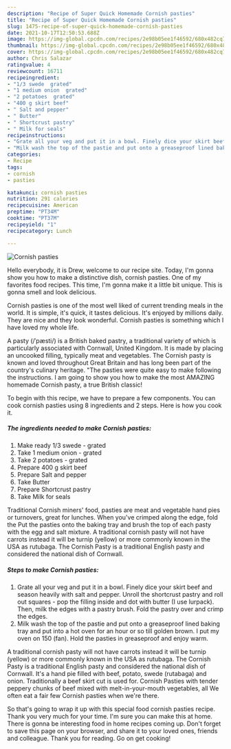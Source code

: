 ```yaml
---
description: "Recipe of Super Quick Homemade Cornish pasties"
title: "Recipe of Super Quick Homemade Cornish pasties"
slug: 1475-recipe-of-super-quick-homemade-cornish-pasties
date: 2021-10-17T12:50:53.688Z
image: https://img-global.cpcdn.com/recipes/2e98b05ee1f46592/680x482cq70/cornish-pasties-recipe-main-photo.jpg
thumbnail: https://img-global.cpcdn.com/recipes/2e98b05ee1f46592/680x482cq70/cornish-pasties-recipe-main-photo.jpg
cover: https://img-global.cpcdn.com/recipes/2e98b05ee1f46592/680x482cq70/cornish-pasties-recipe-main-photo.jpg
author: Chris Salazar
ratingvalue: 4
reviewcount: 16711
recipeingredient:
- "1/3 swede  grated"
- "1 medium onion  grated"
- "2 potatoes  grated"
- "400 g skirt beef"
- " Salt and pepper"
- " Butter"
- " Shortcrust pastry"
- " Milk for seals"
recipeinstructions:
- "Grate all your veg and put it in a bowl. Finely dice your skirt beef and season heavily with salt and pepper. Unroll the shortcrust pastry and roll out squares - pop the filling inside and dot with butter (I use lurpack). Then, milk the edges with a pastry brush. Fold the pastry over and crimp the edges."
- "Milk wash the top of the pastie and put onto a greaseproof lined baking tray and put into a hot oven for an hour or so till golden brown. I put my oven on 150 (fan). Hold the pasties in greaseproof and enjoy warm."
categories:
- Recipe
tags:
- cornish
- pasties

katakunci: cornish pasties 
nutrition: 291 calories
recipecuisine: American
preptime: "PT34M"
cooktime: "PT37M"
recipeyield: "1"
recipecategory: Lunch

---
```



![Cornish pasties](https://img-global.cpcdn.com/recipes/2e98b05ee1f46592/680x482cq70/cornish-pasties-recipe-main-photo.jpg)

Hello everybody, it is Drew, welcome to our recipe site. Today, I'm gonna show you how to make a distinctive dish, cornish pasties. One of my favorites food recipes. This time, I'm gonna make it a little bit unique. This is gonna smell and look delicious.

Cornish pasties is one of the most well liked of current trending meals in the world. It is simple, it's quick, it tastes delicious. It's enjoyed by millions daily. They are nice and they look wonderful. Cornish pasties is something which I have loved my whole life.

A pasty (/ˈpæsti/) is a British baked pastry, a traditional variety of which is particularly associated with Cornwall, United Kingdom. It is made by placing an uncooked filling, typically meat and vegetables. The Cornish pasty is known and loved throughout Great Britain and has long been part of the country&#39;s culinary heritage. &#34;The pasties were quite easy to make following the instructions. I am going to show you how to make the most AMAZING homemade Cornish pasty, a true British classic!


To begin with this recipe, we have to prepare a few components. You can cook cornish pasties using 8 ingredients and 2 steps. Here is how you cook it.

<!--inarticleads1-->

##### The ingredients needed to make Cornish pasties:

1. Make ready 1/3 swede - grated
1. Take 1 medium onion - grated
1. Take 2 potatoes - grated
1. Prepare 400 g skirt beef
1. Prepare  Salt and pepper
1. Take  Butter
1. Prepare  Shortcrust pastry
1. Take  Milk for seals


Traditional Cornish miners&#39; food, pasties are meat and vegetable hand pies or turnovers, great for lunches. When you&#39;ve crimped along the edge, fold the Put the pasties onto the baking tray and brush the top of each pasty with the egg and salt mixture. A traditional cornish pasty will not have carrots instead it will be turnip (yellow) or more commonly known in the USA as rutubaga. The Cornish Pasty is a traditional English pasty and considered the national dish of Cornwall. 

<!--inarticleads2-->

##### Steps to make Cornish pasties:

1. Grate all your veg and put it in a bowl. Finely dice your skirt beef and season heavily with salt and pepper. Unroll the shortcrust pastry and roll out squares - pop the filling inside and dot with butter (I use lurpack). Then, milk the edges with a pastry brush. Fold the pastry over and crimp the edges.
1. Milk wash the top of the pastie and put onto a greaseproof lined baking tray and put into a hot oven for an hour or so till golden brown. I put my oven on 150 (fan). Hold the pasties in greaseproof and enjoy warm.


A traditional cornish pasty will not have carrots instead it will be turnip (yellow) or more commonly known in the USA as rutubaga. The Cornish Pasty is a traditional English pasty and considered the national dish of Cornwall. It&#39;s a hand pie filled with beef, potato, swede (rutabaga) and onion. Traditionally a beef skirt cut is used for. Cornish Pasties with tender peppery chunks of beef mixed with melt-in-your-mouth vegetables, all We often eat a fair few Cornish pasties when we&#39;re there. 

So that's going to wrap it up with this special food cornish pasties recipe. Thank you very much for your time. I'm sure you can make this at home. There is gonna be interesting food in home recipes coming up. Don't forget to save this page on your browser, and share it to your loved ones, friends and colleague. Thank you for reading. Go on get cooking!
